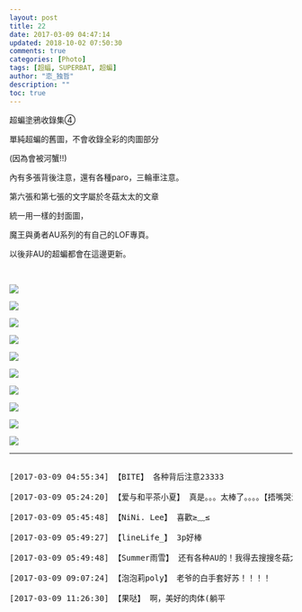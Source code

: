 ```yaml
---
layout: post
title: 22
date: 2017-03-09 04:47:14
updated: 2018-10-02 07:50:30
comments: true
categories: [Photo]
tags: [超蝠, SUPERBAT, 超蝙]
author: "恋_独哲"
description: ""
toc: true
---
```


<p>超蝙塗鴉收錄集④</p> 
<p>單純超蝙的舊圖，不會收錄全彩的肉圖部分</p> 
<p>(因為會被河蟹!!)</p> 
<p>內有多張背後注意，還有各種paro，三輪車注意。<br /></p> 
<p>第六張和第七張的文字屬於冬菇太太的文章</p> 
<p>統一用一樣的封面圖，</p> 
<p>魔王與勇者AU系列的有自己的LOF專頁。</p> 
<p>以後非AU的超蝙都會在這邊更新。</p> 
<p><br /></p>

![](https://raw.githubusercontent.com/alicewish/maple50821/master/img_YW5MWVN1NEpoZFY4ZjRVVERab3hCS1FiQ2N2Yy9zSWx6enNPOHkxM2lvL3E5Q1JmWHhkemFnPT0.jpg)

![](https://raw.githubusercontent.com/alicewish/maple50821/master/img_YW5MWVN1NEpoZFY4ZjRVVERab3hCTXEybXRuTGdEQ1ZUaXdEVHZ6bUJGWlJ6S1hNT3NibVVnPT0.jpg)

![](https://raw.githubusercontent.com/alicewish/maple50821/master/img_YW5MWVN1NEpoZFY4ZjRVVERab3hCQW1zd2dVc2N1U2hnZEJYbnF2MTFLdGROOGxBWEFKT1lnPT0.jpg)

![](https://raw.githubusercontent.com/alicewish/maple50821/master/img_YW5MWVN1NEpoZFY4ZjRVVERab3hCSVNHYTR0MVNYbC9teXF5SjljRkM1c0d3L0lmNElBTHF3PT0.jpg)

![](https://raw.githubusercontent.com/alicewish/maple50821/master/img_YW5MWVN1NEpoZFY4ZjRVVERab3hCQ0YrOVBWUUxmRS9NZ3F3cDRhbUIzdlJvNzNhMzQzMHFRPT0.jpg)

![](https://raw.githubusercontent.com/alicewish/maple50821/master/img_YW5MWVN1NEpoZFY4ZjRVVERab3hCR1c2ekdaNzdEK3RjVXNCSkxOS1F6aDVETzVHbk5pM1pnPT0.jpg)

![](https://raw.githubusercontent.com/alicewish/maple50821/master/img_YW5MWVN1NEpoZFY4ZjRVVERab3hCSXloOHk0eHc3NjlobzFRWGowTTZyazI4STZmK1RJQUtRPT0.jpg)

![](https://raw.githubusercontent.com/alicewish/maple50821/master/img_YW5MWVN1NEpoZFY4ZjRVVERab3hCQmpmclRvcEZ4Y1FyTCtIRHJIQ3JQUXVRWE5yOXdYZEJ3PT0.jpg)

![](https://raw.githubusercontent.com/alicewish/maple50821/master/img_YW5MWVN1NEpoZFY4ZjRVVERab3hCRDQxdUZZY1c5ZGxmVWlGT0JQMWxYUU16SHFpd21wVkFBPT0.jpg)

![](https://raw.githubusercontent.com/alicewish/maple50821/master/img_YW5MWVN1NEpoZFY4ZjRVVERab3hCSkZqTm9WdGc1bXAwdjJ3NTJPM1ZGSk5uU2pwem5JR0hBPT0.jpg)

---

<pre>

[2017-03-09 04:55:34] 【BITE】 各种背后注意23333

[2017-03-09 05:24:20] 【爱与和平茶小夏】 真是。。。太棒了。。。。【捂嘴哭泣】

[2017-03-09 05:45:48] 【NiNi. Lee】 喜歡≥﹏≤

[2017-03-09 05:49:27] 【lineLife_】 3p好棒

[2017-03-09 05:49:48] 【Summer雨雪】 还有各种AU的！我得去搜搜冬菇太太的文了！就是这个名字么？

[2017-03-09 09:07:24] 【泡泡莉poly】 老爷的白手套好苏！！！！

[2017-03-09 11:26:30] 【果哒】 啊，美好的肉体(躺平

</pre>